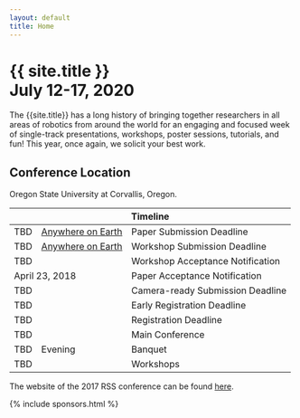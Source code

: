 ```yaml
---
layout: default
title: Home
---
```


<h1 class="page-title">{{ site.title }}<br>
July 12-17, 2020</h1>

The {{site.title}} has a long history of bringing together researchers in all
areas of robotics from around the world for an engaging and focused week of
single-track presentations, workshops, poster sessions, tutorials, and fun!
This year, once again, we solicit your best work.

## Conference Location

Oregon State University at Corvallis, Oregon.

<table class="table">
    <thead>
      <tr>
        <th colspan="3">Timeline</th>
      </tr>
    </thead>
    <tbody>
      <tr>
        <td>TBD</td>
        <td><a href="https://time.is/Anywhere_on_Earth">Anywhere on Earth</a></td>
        <td>Paper Submission Deadline</td>
      </tr>
      <tr>
        <td>TBD</td>
        <td><a href="https://time.is/Anywhere_on_Earth">Anywhere on Earth</a></td>
        <td>Workshop Submission Deadline</td>
      </tr>
      <tr>
      <td colspan="2">TBD</td>
        <td>Workshop Acceptance Notification</td>
      </tr>
      <tr >
        <td colspan="2">April 23, 2018</td>
        <td>Paper Acceptance Notification</td>
      </tr>
      <tr>
        <td colspan="2">TBD</td>
        <td>Camera-ready Submission Deadline</td>
      </tr>
      <tr>
        <td colspan="2">TBD</td>
        <td>Early Registration Deadline</td>
      </tr>
      <tr>
        <td colspan="2">TBD</td>
        <td>Registration Deadline</td>
      </tr>
      <tr>
        <td colspan="2">TBD</td>
        <td>Main Conference</td>
      </tr>
      <tr>
        <td>TBD</td>
        <td>Evening</td>
        <td>Banquet</td>
      </tr>
      <tr>
        <td colspan="2">TBD</td>
        <td>Workshops</td>
      </tr>
    </tbody>
  </table>

  The website of the 2017 RSS conference can be found [here](http://rss2017.lids.mit.edu/).

{% include sponsors.html %}
